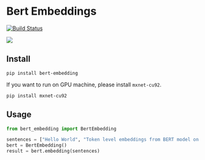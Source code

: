 # Bert Embeddings

[![Build Status](https://travis-ci.org/imgarylai/bert_embedding.svg?branch=master)](https://travis-ci.org/imgarylai/bert_embedding)

![](https://img.shields.io/pypi/v/bert-embedding.svg?style=flat)

## Install

```
pip install bert-embedding
```
If you want to run on GPU machine, please install `mxnet-cu92`.

```
pip install mxnet-cu92
```

## Usage

```python
from bert_embedding import BertEmbedding

sentences = ["Hello World", "Token level embeddings from BERT model on mxnet and gluonnlp"]
bert = BertEmbedding()
result = bert.embedding(sentences)
```
